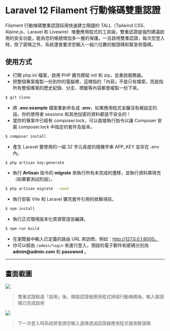 # Laravel 12 Filament 行動條碼雙重認證

Filament 行動條碼雙重認證採用快速建立簡捷的 TALL（Tailwind CSS、Alpine.js、Laravel 和 Livewire）堆疊應用程式的工具組，雙重認證是強烈建議啟用的安全功能，能為您的帳號增加多一層的保護。一旦啟用雙重認證，每次您登入時，除了密碼之外，系統還會要求您輸入一組六位數的驗證碼和緊急恢復碼。

## 使用方式
- 打開 php.ini 檔案，啟用 PHP 擴充模組 intl 和 zip，並重啟服務器。
- 把整個專案複製一份到你的電腦裡，這裡指的「內容」不是只有檔案，而是指所有整個專案的歷史紀錄、分支、標籤等內容都會複製一份下來。
```sh
$ git clone
```
- 將 __.env.example__ 檔案重新命名成 __.env__，如果應用程式金鑰沒有被設定的話，你的使用者 sessions 和其他加密的資料都是不安全的！
- 當你的專案中已經有 composer.lock，可以直接執行指令以讓 Composer 安裝 composer.lock 中指定的套件及版本。
```sh
$ composer install
```
- 產生 Laravel 要使用的一組 32 字元長度的隨機字串 APP_KEY 並存在 .env 內。
```sh
$ php artisan key:generate
```
- 執行 __Artisan__ 指令的 __migrate__ 來執行所有未完成的遷移，並執行資料庫填充（如果要測試的話）。
```sh
$ php artisan migrate --seed
```
- 執行安裝 Vite 和 Laravel 擴充套件引用的依賴項目。
```sh
$ npm install
```
- 執行正式環境版本化資源管道並編譯。
```sh
$ npm run build
```
- 在瀏覽器中輸入已定義的路由 URL 來訪問，例如：http://127.0.0.1:8000。
- 你可以經由 `/admin/login` 來進行登入，預設的電子郵件和密碼分別為 __admin@admin.com__ 和 __password__ 。

----

## 畫面截圖
![](https://i.imgur.com/pxWPAJE.gif)
> 雙重認證點選「啟用」後，開啟認證器應用程式掃描行動條碼後，輸入驗證碼已完成啟用

![](https://i.imgur.com/ShZTmrg.gif)
> 下一次登入時系統將會請您輸入選擇透過認證器應用程式接收驗證碼
